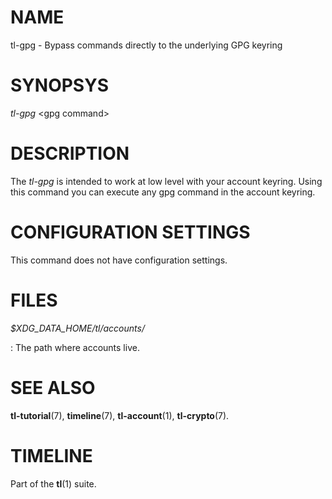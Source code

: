 # NAME

tl-gpg - Bypass commands directly to the underlying GPG keyring


# SYNOPSYS

*tl-gpg* \<gpg command\>

# DESCRIPTION

The *tl-gpg* is intended to work at low level with your account keyring.
Using this command you can execute any gpg command in the account keyring.

# CONFIGURATION SETTINGS

This command does not have configuration settings.

# FILES

*$XDG_DATA_HOME/tl/accounts/*

: The path where accounts live.

# SEE ALSO

**tl-tutorial**(7), **timeline**(7), **tl-account**(1), **tl-crypto**(7).

# TIMELINE

Part of the **tl**(1) suite.
